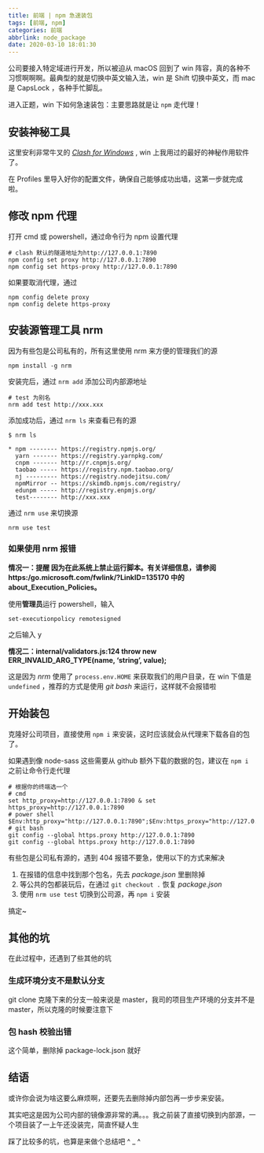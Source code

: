 ```yaml
---
title: 前端 | npm 急速装包
tags: [前端, npm]
categories: 前端
abbrlink: node_package
date: 2020-03-10 18:01:30
---
```


公司要接入特定域进行开发，所以被迫从 macOS 回到了 win 阵容，真的各种不习惯啊啊啊。最典型的就是切换中英文输入法，win 是 Shift 切换中英文，而 mac 是 CapsLock ，各种手忙脚乱。

进入正题，win 下如何急速装包：主要思路就是让 `npm` 走代理！

<!-- more -->

## 安装神秘工具

这里安利非常牛叉的 _[Clash for Windows](https://github.com/Fndroid/clash_for_windows_pkg/releases)_ , win 上我用过的最好的神秘作用软件了。

在 Profiles 里导入好你的配置文件，确保自己能够成功出墙，这第一步就完成啦。

## 修改 npm 代理

打开 cmd 或 powershell，通过命令行为 npm 设置代理

```shell
# clash 默认的隧道地址为http://127.0.0.1:7890
npm config set proxy http://127.0.0.1:7890
npm config set https-proxy http://127.0.0.1:7890
```

如果要取消代理，通过

```shell
npm config delete proxy
npm config delete https-proxy
```

## 安装源管理工具 nrm

因为有些包是公司私有的，所有这里使用 nrm 来方便的管理我们的源

```shell
npm install -g nrm
```

安装完后，通过 `nrm add` 添加公司内部源地址

```shell
# test 为别名
nrm add test http://xxx.xxx
```

添加成功后，通过 `nrm ls` 来查看已有的源

```shell
$ nrm ls

* npm -------- https://registry.npmjs.org/
  yarn ------- https://registry.yarnpkg.com/
  cnpm ------- http://r.cnpmjs.org/
  taobao ----- https://registry.npm.taobao.org/
  nj --------- https://registry.nodejitsu.com/
  npmMirror -- https://skimdb.npmjs.com/registry/
  edunpm ----- http://registry.enpmjs.org/
  test-------- http://xxx.xxx
```

通过 `nrm use` 来切换源

```shell
nrm use test
```

### 如果使用 nrm 报错

**情况一：提醒 因为在此系统上禁止运行脚本。有关详细信息，请参阅 https:/go.microsoft.com/fwlink/?LinkID=135170 中的 about_Execution_Policies。**

使用**管理员**运行 powershell，输入

```shell
set-executionpolicy remotesigned
```

之后输入 y

**情况二：internal/validators.js:124 throw new ERR_INVALID_ARG_TYPE(name, ‘string’, value);**

这是因为 _nrm_ 使用了 `process.env.HOME` 来获取我们的用户目录，在 win 下值是 `undefined` ，推荐的方式是使用 _git bash_ 来运行，这样就不会报错啦

## 开始装包

克隆好公司项目，直接使用 `npm i` 来安装，这时应该就会从代理来下载各自的包了。

如果遇到像 node-sass 这些需要从 github 额外下载的数据的包，建议在 `npm i` 之前让命令行走代理

```shell
# 根据你的终端选一个
# cmd
set http_proxy=http://127.0.0.1:7890 & set https_proxy=http://127.0.0.1:7890
# power shell
$Env:http_proxy="http://127.0.0.1:7890";$Env:https_proxy="http://127.0.0.1:7890"
# git bash
git config --global https.proxy http://127.0.0.1:7890
git config --global https.proxy http://127.0.0.1:7890
```

有些包是公司私有源的，遇到 404 报错不要急，使用以下的方式来解决

1. 在报错的信息中找到那个包名，先去 _package.json_ 里删除掉
2. 等公共的包都装玩后，在通过 `git checkout .` 恢复 _package.json_
3. 使用 `nrm use test` 切换到公司源，再 `npm i` 安装

搞定~

## 其他的坑

在此过程中，还遇到了些其他的坑

### 生成环境分支不是默认分支

git clone 克隆下来的分支一般来说是 master，我司的项目生产环境的分支并不是 master，所以克隆的时候要注意下

### 包 hash 校验出错

这个简单，删除掉 package-lock.json 就好

## 结语

或许你会说为啥这要么麻烦啊，还要先去删除掉内部包再一步步来安装。

其实吧这是因为公司内部的镜像源非常的满。。。我之前装了直接切换到内部源，一个项目装了一上午还没装完，简直怀疑人生

踩了比较多的坑，也算是来做个总结吧 ^ \_ ^

